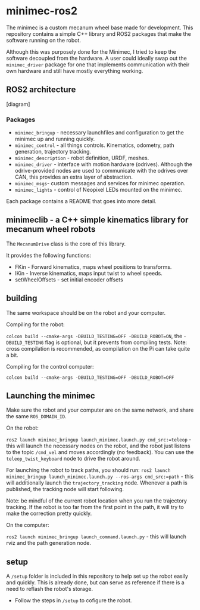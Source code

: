 # minimec-ros2

The minimec is a custom mecanum wheel base made for development. This repository contains a simple C++ library and ROS2 packages that make the software running on the robot.

Although this was purposely done for the Minimec, I tried to keep the software decoupled from the hardware. A user could ideally swap out the `minimec_driver` package for one that implements communication with their own hardware and still have mostly everything working.

## ROS2 architecture

[diagram]

### Packages
- `minimec_bringup` - necessary launchfiles and configuration to get the minimec up and running quickly.
- `minimec_control` - all things controls. Kinematics, odometry, path generation, trajectory tracking.
- `minimec_description` - robot definition, URDF, meshes.
- `minimec_driver` - interface with motion hardware (odrives). Although the odrive-provided nodes are used to communicate with the odrives over CAN, this provides an extra layer of abstraction.
- `minimec_msgs`- custom messages and services for minimec operation.
- `minimec_lights` - control of Neopixel LEDs mounted on the minimec.

Each package contains a README that goes into more detail.

## minimeclib - a C++ simple kinematics library for mecanum wheel robots

The `MecanumDrive` class is the core of this library.

It provides the following functions:
- FKin - Forward kinematics, maps wheel positions to transforms.
- IKin - Inverse kinematics, maps input twist to wheel speeds.
- setWheelOffsets - set initial encoder offsets

## building

The same workspace should be on the robot and your computer.

Compiling for the robot:

`colcon build --cmake-args -DBUILD_TESTING=OFF -DBUILD_ROBOT=ON`, the `-DBUILD_TESTING` flag is optional, but it prevents from compiling tests. Note: cross compilation is recommended, as compilation on the Pi can take quite a bit.

Compiling for the control computer:

`colcon build --cmake-args -DBUILD_TESTING=OFF -DBUILD_ROBOT=OFF`

## Launching the minimec

Make sure the robot and your computer are on the same network, and share the same `ROS_DOMAIN_ID`.

On the robot:

`ros2 launch minimec_bringup launch_minimec.launch.py cmd_src:=teleop` - this will launch the necessary nodes on the robot, and the robot just listens to the topic `/cmd_vel` and moves accordingly (no feedback). You can use the `teleop_twist_keyboard` node to drive the robot around.

For launching the robot to track paths, you should run:
`ros2 launch minimec_bringup launch_minimec.launch.py --ros-args cmd_src:=path` - this will additionally launch the `trajectory_tracking` node. Whenever a path is published, the tracking node will start following.

Note: be mindful of the current robot location when you run the trajectory tracking. If the robot is too far from the first point in the path, it will try to make the correction pretty quickly.

On the computer:

`ros2 launch minimec_bringup launch_command.launch.py` - this will launch rviz and the path generation node.

## setup

A `/setup` folder is included in this repository to help set up the robot easily and quickly. This is already done, but can serve as reference if there is a need to reflash the robot's storage.

- Follow the steps in `/setup` to cofigure the robot.